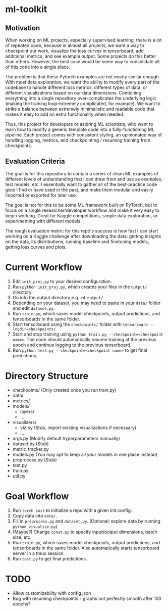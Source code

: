 # ml-toolkit

## Motivation
When working on ML projects, especially supervised learning, there is a lot of repeated code, because in almost all projects, we want a way to checkpoint our work, visualize the loss curves in tensorboard, add additional metrics, and see example output. Some projects do this better than others. However, the best case would be some way to consolidate all of this code into a single place.

The problem is that these Pytorch examples are not nearly similar enough. With most data exploration, we want the ability to modify every part of the codebase to handle different loss metrics, different types of data, or different visualizations based on our data dimensions. Combining everything into a single repository over-complicates the underlying logic (making the training loop extremely complicated, for example). We want to strike a balance between extremely minimalistic and readable code that makes it easy to add on extra functionality when needed.

Thus, this project for developers or aspiring ML scientists, who want to learn how to modify a generic template code into a fully-functioning ML pipeline. Each project comes with consistent styling, an opinionated way of handling logging, metrics, and checkpointing / resuming training from checkpoints.


## Evaluation Criteria
The goal is for this repository to contain a series of clean ML examples of different levels of understanding that I can draw from and use as examples, test models, etc. I essentially want to gather all of the best-practice code gists I find or have used in the past, and make them modular and easily imported or exported for later use.

The goal is not for this to be some ML framework built on PyTorch, but to focus on a single researcher/developer workflow and make it very easy to begin working. Great for Kaggle competitions, simple data exploration, or experimenting with different models.

The rough evaluation metric for this repo's success is how fast I can start working on a Kaggle challenge after downloading the data: getting insights on the data, its distributions, running baseline and finetuning models, getting loss curves and plots.


# Current Workflow
1. Edit `init_proj.py` to your desired configuration.
2. Run `python init_proj.py`, which creates your files in the `output/` directory.
3. Go into the output directory e.g. `cd output/`
3. Depending on your dataset, you may need to paste in your `data/` folder and edit `dataset.py`.
4. Run `train.py`, which saves model checkpoints, output predictions, and tensorboards in the same folder.
5. Start tensorboard using the `checkpoints/` folder with `tensorboard --logdir=checkpoints/`
6. Start and stop training using `python train.py --checkpoint=<checkpoint name>`. The code should automatically resume training at the previous epoch and continue logging to the previous tensorboard.
7. Run `python test.py --checkpoint=<checkpoint name>` to get final predictions.


# Directory Structure
- checkpoints/                  (Only created once you run train.py)
- data/
- metrics/
- models/
    - layers/
    - ...
- visualizers/
    - viz.py                    (Stub, import existing visualizations if necessary)
    - ...
- args.py                       (Modify default hyperparameters manually)
- dataset.py                    (Stub)
- metric_tracker.py
- models.py                     (You may opt to keep all your models in one place instead)
- preprocess.py                 (Stub)
- test.py
- train.py
- util.py


# Goal Workflow
1. Run `torch init` to initialize a repo with a given init.config.
2. Copy data into `data/`.
3. Fill in `preprocess.py` and `dataset.py`. (Optional: explore data by running `python visualize.py`)
4. (Maybe?) Change `const.py` to specify input/output dimensions, batch size, etc.
5. Run `train.py`, which saves model checkpoints, output predictions, and tensorboards in the same folder. Also automatically starts tensorboard server in a tmux session.
6. Run `test.py` to get final predictions.


# TODO
- Allow customizability with config.json
- Bug with resuming checkpoints - graphs not perfectly smooth after 100 epochs?
